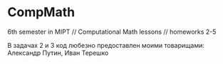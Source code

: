 # CompMath
6th semester in MIPT // Computational Math lessons // homeworks 2-5 

В задачах 2 и 3 код любезно предоставлен моими товарищами:
Александр Путин,
Иван Терешко
